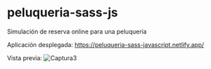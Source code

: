 # peluqueria-sass-js

Simulación de reserva online para una peluquería

Aplicación desplegada:
https://peluqueria-sass-javascript.netlify.app/

Vista previa:
![Captura3](https://user-images.githubusercontent.com/55484655/131586972-67a04fff-80b7-4a59-b2a2-3ab568fd466a.PNG)
